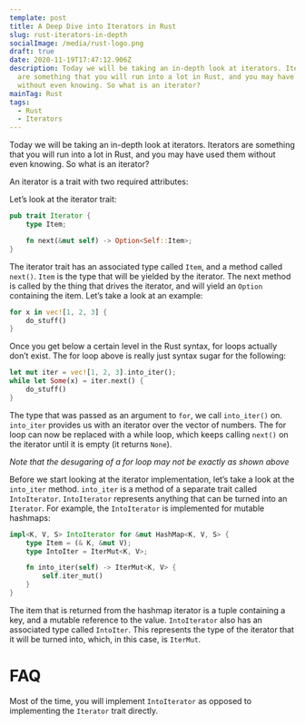 ```yaml
---
template: post
title: A Deep Dive into Iterators in Rust
slug: rust-iterators-in-depth
socialImage: /media/rust-logo.png
draft: true
date: 2020-11-19T17:47:12.906Z
description: Today we will be taking an in-depth look at iterators. Iterators
  are something that you will run into a lot in Rust, and you may have used them
  without even knowing. So what is an iterator?
mainTag: Rust
tags:
  - Rust
  - Iterators
---
```

Today we will be taking an in-depth look at iterators. Iterators are something that you will run into a lot in Rust, and you may have used them without even knowing. So what is an iterator?

An iterator is a trait with two required attributes:

Let’s look at the iterator trait:

```rust
pub trait Iterator {
    type Item;

    fn next(&mut self) -> Option<Self::Item>;
}
```

The iterator trait has an associated type called `Item`, and a method called `next()`. `Item` is the type that will be yielded by the iterator. The next method is called by the thing that drives the iterator, and will yield an `Option` containing the item. Let’s take a look at an example:

```rust
for x in vec![1, 2, 3] {
    do_stuff()
}
```

Once you get below a certain level in the Rust syntax, for loops actually don’t exist. The for loop above is really just syntax sugar for the following:

```rust
let mut iter = vec![1, 2, 3].into_iter();
while let Some(x) = iter.next() {
    do_stuff()
}
```

The type that was passed as an argument to `for`, we call `into_iter()` on. `into_iter` provides us with an iterator over the vector of numbers. The for loop can now be replaced with a while loop, which keeps calling `next()` on the iterator until it is empty (it returns `None`).

*Note that the desugaring of a for loop may not be exactly as shown above*

Before we start looking at the iterator implementation, let’s take a look at the `into_iter` method. `into_iter` is a method of a separate trait called `IntoIterator`. `IntoIterator` represents anything that can be turned into an `Iterator`. For example, the `IntoIterator` is implemented for mutable hashmaps:

```rust
impl<K, V, S> IntoIterator for &mut HashMap<K, V, S> {
    type Item = (& K, &mut V);
    type IntoIter = IterMut<K, V>;

    fn into_iter(self) -> IterMut<K, V> {
        self.iter_mut()
    }
}
```
The item that is returned from the hashmap iterator is a tuple containing a key, and a mutable reference to the value. `IntoIterator` also has an associated type called `IntoIter`. This represents the type of the iterator that it will be turned into, which, in this case, is `IterMut`.

# FAQ


Most of the time, you will implement `IntoIterator` as opposed to implementing the `Iterator` trait directly.
